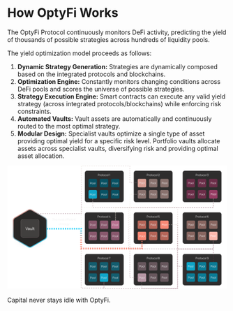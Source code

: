 # How OptyFi Works

The OptyFi Protocol continuously monitors DeFi activity, predicting the yield of thousands of possible strategies across hundreds of liquidity pools.

The yield optimization model proceeds as follows:

1. **Dynamic Strategy Generation:** Strategies are dynamically composed based on the integrated protocols and blockchains.
2. **Optimization Engine:** Constantly monitors changing conditions across DeFi pools and scores the universe of possible strategies.
3. **Strategy Execution Engine:** Smart contracts can execute any valid yield strategy \(across integrated protocols/blockchains\) while enforcing risk constraints.
4. **Automated Vaults:** Vault assets are automatically and continuously routed to the most optimal strategy.
5. **Modular Design:** Specialist vaults optimize a single type of asset providing optimal yield for a specific risk level. Portfolio vaults allocate assets across specialist vaults, diversifying risk and providing optimal asset allocation.   

![OptyFi vault assets will be routed across multiple pools and protocols in real time.](../.gitbook/assets/how-it-works.svg)

Capital never stays idle with OptyFi.

